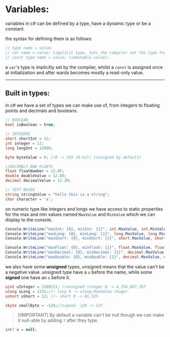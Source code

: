 <!-- @format -->

# Variables:

variables in c# can be defined by a type, have a dynamic type or be a constant.

the syntax for defining them is as follows:

```csharp
// type name = value;
// var name = value; (implicit type, lets the compiler set the type for you)
// const type name = value; (immutable value);
```

a `var`'s type is implicitly set by the compiler, whilst a `const` is assigned once at initialization and after wards becomes mostly a read-only value.

---

## Built in types:

in c# we have a set of types we can make use of, from integers to floating points and decimals and booleans.

```csharp
// BOOLEAN
bool isBoolean = true;

// INTEGERS
short shortInt = 12;
int integer = 12;
long longInt = 12000;

byte byteValue = 0; //0 -> 255 (8-bit) (unsigned by default)

//DECIMALS AND FLOATS
float floatNumber = 12.0F;
double doubleValue = 12.0D;
decimal decimalValue = 12.2M;

// TEXT BASED
string stringValue = "hello this is a string";
char character = 'a';
```

on numeric type like integers and longs we have access to static properties for the max and min values named `MaxValue` and `MinValue` which we can display to the console.

```csharp
Console.WriteLine("maxInt: {0}, minInt: {1}", int.MaxValue, int.MinValue);
Console.WriteLine("maxLong: {0}, minLong: {1}", long.MaxValue, long.MinValue);
Console.WriteLine("maxShort: {0}, minShort: {1}", short.MaxValue, short.MinValue);

Console.WriteLine("maxFloat: {0}, minFloat: {1}", float.MaxValue, float.MinValue);
Console.WriteLine("maxDecimal: {0}, minDecimal: {1}", decimal.MaxValue, decimal.MinValue);
Console.WriteLine("maxDouble: {0}, minDouble: {1}", decimal.MaxValue, decimal.MinValue);
```

we also have some **unsigned** types, unsigned means that the value can't be a negative value. unsigned type have a `u` before the name, while some **signed** one have an `s` before it.

```csharp
uint uInteger = 1209211; //unsigned integer 0 -> 4,294,967,767
ulong uLong = 1231;//~ long 0 -> ulong.MaxValue (huge)
ushort uShort = 12; //~ short 0 -> 65,535

sbyte smallByte = -128;//signed -128 -> 127
```

> [!IMPORTANT] By default a variable can't be null though we can make it null-able by adding `?` after they type.

```csharp
int? x = null;
```
